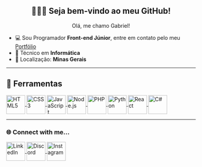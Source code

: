 <h2 align="center">🙋🏽‍♂️ Seja bem-vindo ao meu GitHub!</h2>

<p align="center">Olá, me chamo Gabriel!</p>

- 💻 Sou Programador **Front-end Júnior**, entre em contato pelo meu [Portfólio](https://gabrieldev-theta.vercel.app)
- 📁 Técnico em **Informática**
- 📌 Localização: **Minas Gerais**

---

## 🧠 Ferramentas


<a href="#" target="_blank">
  <img align="center" alt="HTML5" height="50" src="https://github.com/user-attachments/assets/2fa7d4e6-2c36-4543-8c32-3d56eff8b161" title="HTML5" />
</a>
<a href="#" target="_blank">
  <img align="center" alt="CSS3" height="50" src="https://github.com/user-attachments/assets/158f6114-61b3-4ff2-8753-b429ce3402a0" title="CSS3" />
</a>
<a href="#" target="_blank">
  <img align="center" alt="JavaScript" height="50" src="https://github.com/user-attachments/assets/729eaa3e-76f5-4f5f-a073-1e649915d677" title="JavaScript"/>
</a>

<a href="#" target="_blank">
  <img align="center" alt="Node.js" height="50" src="https://cdn.jsdelivr.net/gh/devicons/devicon@latest/icons/nodejs/nodejs-original.svg" title="Node.js"/>
</a>
<a href="#" target="_blank">
  <img align="center" alt="PHP" height="50" src="https://cdn.jsdelivr.net/gh/devicons/devicon@latest/icons/php/php-original.svg" title="PHP"/>
</a>
<a href="#" target="_blank">
  <img align="center" alt="Python" height="50" src="https://cdn.jsdelivr.net/gh/devicons/devicon@latest/icons/python/python-original.svg" title="Python"/>
</a>

<a href="#" target="_blank">
  <img align="center" alt="React" height="50" src="https://cdn.jsdelivr.net/gh/devicons/devicon/icons/react/react-original-wordmark.svg" title="React Native" />
</a>
<a href="#" target="_blank">
  <img align="center" alt="C#" height="50" src="https://cdn.jsdelivr.net/gh/devicons/devicon@latest/icons/csharp/csharp-original.svg" title="C#" />
</a>




---

<h3 >🌐 Connect with me...</h3>

<div>
  <a href="https://www.linkedin.com/in/gabrielugoline" target="_blank">
    <img align="center" alt="LinkedIn" height="50" src="https://github.com/user-attachments/assets/dc3231de-2a87-4d3e-9fe1-38e264b21018" />
  </a>
  <a href="https://discord.gg/gatedevelopment" target="_blank">
    <img align="center" alt="Discord" height="50" src="https://github.com/user-attachments/assets/c85f7de4-1469-4dfa-a463-d24d7eae9f83" />
  </a>
  <a href="https://www.instagram.com/gabrielugoline1/" target="_blank">
    <img align="center" alt="Instagram" height="50" src="https://github.com/user-attachments/assets/dbced11f-244a-490c-a7a4-87a4b8621ae0" />
  </a>
</div>
